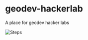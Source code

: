 # geodev-hackerlab
A place for geodev hacker labs

![Steps](https://raw.githubusercontent.com/alaframboise/geodev-hackerlab/master/images/mapappsteps.png)

